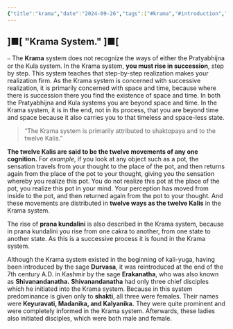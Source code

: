 ```yaml
---
{"title":"krama","date":"2024-09-26","tags":["#krama","#introduction","#articles"],"publish":true,"path":"Introduction/krama/krama.md","permalink":"/introduction/krama/krama/","PassFrontmatter":true}
---
```


## ]■[ "Krama System." ]■[

⎯ The **Krama** system does not recognize the ways of either the Pratyabhijna or the Kula system. In the Krama system, **you must rise in succession**, step by step. This system teaches that step-by-step realization makes your realization firm. As the Krama system is concerned with successive realization, it is primarily concerned with space and time, because where there is succession there you find the existence of space and time. In both the Pratyabhijna and Kula systems you are beyond space and time. In the Krama system, it is in the end, not in its process, that you are beyond time and space because it also carries you to that timeless and space-less state.

> “The Krama system is primarily attributed to shaktopaya and to the twelve Kalis.”

**The twelve Kalis are said to be the twelve movements of any one cognition.** For *example*, if you look at any object such as a pot, the sensation travels from your thought to the place of the pot, and then returns again from the place of the pot to your thought, giving you the sensation whereby you realize this pot. You do not realize this pot at the place of the pot, you realize this pot in your mind. Your perception has moved from inside to the pot, and then returned again from the pot to your thought. And these movements are distributed in **twelve ways as the twelve Kalis** in the Krama system.

The rise of **prana kundalini** is also described in the Krama system, because in prana kundalini you rise from one cakra to another, from one state to another state. As this is a successive process it is found in the Krama system.

Although the Krama system existed in the beginning of kali-yuga, having been introduced by the sage **Durvasa**, it was reintroduced at the end of the 7th century A.D. in Kashmir by the sage **Erakanatha**, who was also known as **Shivanandanatha.** **Shivanandanatha** had only three chief disciples which he initiated into the Krama system. Because in this system predominance is given only to **shakti**, all three were females. Their names were **Keyuravati, Madanika, and Kalyanika.** They were quite prominent and were completely informed in the Krama system. Afterwards, these ladies also initiated disciples, which were both male and female.
